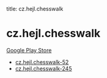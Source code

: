 title: cz.hejl.chesswalk
# cz.hejl.chesswalk


[Google Play Store](https://play.google.com/store/apps/details?id=cz.hejl.chesswalk)


* [cz.hejl.chesswalk-52](./cz.hejl.chesswalk-52/)
* [cz.hejl.chesswalk-245](./cz.hejl.chesswalk-245/)